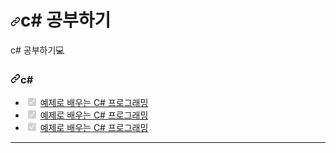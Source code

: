 <h1 tabindex="-1" dir="auto"><a id="user-content-407-c#" class="anchor" aria-hidden="true" tabindex="-1" href="#407-백앤드스터디"><svg class="octicon octicon-link" viewBox="0 0 16 16" version="1.1" width="16" height="16" aria-hidden="true"><path d="m7.775 3.275 1.25-1.25a3.5 3.5 0 1 1 4.95 4.95l-2.5 2.5a3.5 3.5 0 0 1-4.95 0 .751.751 0 0 1 .018-1.042.751.751 0 0 1 1.042-.018 1.998 1.998 0 0 0 2.83 0l2.5-2.5a2.002 2.002 0 0 0-2.83-2.83l-1.25 1.25a.751.751 0 0 1-1.042-.018.751.751 0 0 1-.018-1.042Zm-4.69 9.64a1.998 1.998 0 0 0 2.83 0l1.25-1.25a.751.751 0 0 1 1.042.018.751.751 0 0 1 .018 1.042l-1.25 1.25a3.5 3.5 0 1 1-4.95-4.95l2.5-2.5a3.5 3.5 0 0 1 4.95 0 .751.751 0 0 1-.018 1.042.751.751 0 0 1-1.042.018 1.998 1.998 0 0 0-2.83 0l-2.5 2.5a1.998 1.998 0 0 0 0 2.83Z"></path></svg></a>c# 공부하기</h1>
<p dir="auto">c# 공부하기💻</p>
<h3 tabindex="-1" dir="auto"><a id="user-content-c#" class="anchor" aria-hidden="true" tabindex="-1" href="#c"><svg class="octicon octicon-link" viewBox="0 0 16 16" version="1.1" width="16" height="16" aria-hidden="true"><path d="m7.775 3.275 1.25-1.25a3.5 3.5 0 1 1 4.95 4.95l-2.5 2.5a3.5 3.5 0 0 1-4.95 0 .751.751 0 0 1 .018-1.042.751.751 0 0 1 1.042-.018 1.998 1.998 0 0 0 2.83 0l2.5-2.5a2.002 2.002 0 0 0-2.83-2.83l-1.25 1.25a.751.751 0 0 1-1.042-.018.751.751 0 0 1-.018-1.042Zm-4.69 9.64a1.998 1.998 0 0 0 2.83 0l1.25-1.25a.751.751 0 0 1 1.042.018.751.751 0 0 1 .018 1.042l-1.25 1.25a3.5 3.5 0 1 1-4.95-4.95l2.5-2.5a3.5 3.5 0 0 1 4.95 0 .751.751 0 0 1-.018 1.042.751.751 0 0 1-1.042.018 1.998 1.998 0 0 0-2.83 0l-2.5 2.5a1.998 1.998 0 0 0 0 2.83Z"></path></svg></a>c#</h3>
<ul class="contains-task-list">
 <li class="task-list-item"><input type="checkbox" id="" disabled="" class="task-list-item-checkbox" checked=""> <a href="http://www.csharpstudy.com" rel="nofollow">예제로 배우는 C# 프로그래밍</a></li>
  <li class="task-list-item"><input type="checkbox" id="" disabled="" class="task-list-item-checkbox" checked=""> <a href="https://learn.microsoft.com/ko-kr/dotnet/csharp/" rel="nofollow">예제로 배우는 C# 프로그래밍</a></li>
  <li class="task-list-item"><input type="checkbox" id="" disabled="" class="task-list-item-checkbox" checked=""> <a href="http://www.csharpstudy.com" rel="nofollow">예제로 배우는 C# 프로그래밍</a></li>
</ul>
<hr>
</hr>
